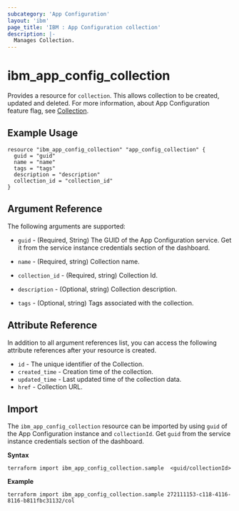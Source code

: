 ```yaml
---
subcategory: 'App Configuration'
layout: 'ibm'
page_title: 'IBM : App Configuration collection'
description: |-
  Manages Collection.
---
```


# ibm_app_config_collection

Provides a resource for `collection`. This allows collection to be created, updated and deleted. For more information, about App Configuration feature flag, see [Collection](https://cloud.ibm.com/docs/app-configuration?topic=app-configuration-ac-collections).

## Example Usage

```hcl
resource "ibm_app_config_collection" "app_config_collection" {
  guid = "guid"
  name = "name"
  tags = "tags"
  description = "description"
  collection_id = "collection_id"
}
```

## Argument Reference

The following arguments are supported:

- `guid` - (Required, String) The GUID of the App Configuration service. Get it from the service instance credentials section of the dashboard.

- `name` - (Required, string) Collection name.
- `collection_id` - (Required, string) Collection Id.
- `description` - (Optional, string) Collection description.
- `tags` - (Optional, string) Tags associated with the collection.

## Attribute Reference

In addition to all argument references list, you can access the following attribute references after your resource is created.

- `id` - The unique identifier of the Collection.
- `created_time` - Creation time of the collection.
- `updated_time` - Last updated time of the collection data.
- `href` - Collection URL.

## Import

The `ibm_app_config_collection` resource can be imported by using `guid` of the App Configuration instance and `collectionId`. Get `guid` from the service instance credentials section of the dashboard.

**Syntax**

```
terraform import ibm_app_config_collection.sample  <guid/collectionId>

```

**Example**

```
terraform import ibm_app_config_collection.sample 272111153-c118-4116-8116-b811fbc31132/col
```
